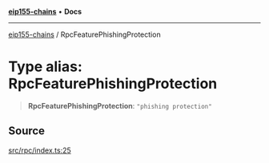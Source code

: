 [**eip155-chains**](../README.md) • **Docs**

***

[eip155-chains](../globals.md) / RpcFeaturePhishingProtection

# Type alias: RpcFeaturePhishingProtection

> **RpcFeaturePhishingProtection**: `"phishing protection"`

## Source

[src/rpc/index.ts:25](https://github.com/ivanzzeth/eip155-chains/blob/1338acd729e1930017264c44f09e203c6cd544d3/src/rpc/index.ts#L25)
